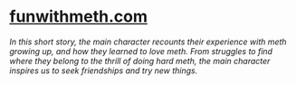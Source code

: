 # [funwithmeth.com](https://funwithmeth.com/)

*In this short story, the main character recounts their experience with meth growing up, and how they learned to love meth. From struggles to find where they belong to the thrill of doing hard meth, the main character inspires us to seek friendships and try new things.*
